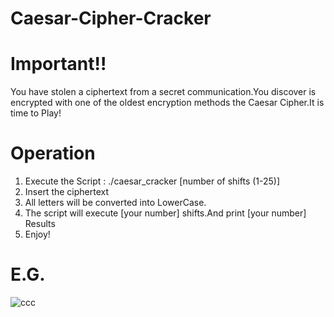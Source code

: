 # Caesar-Cipher-Cracker

# Important!!
You have stolen a ciphertext from a secret communication.You discover is encrypted with one of the oldest encryption methods the Caesar Cipher.It is time to Play!

# Operation
1. Execute the Script : ./caesar_cracker [number of shifts (1-25)]
2. Insert the ciphertext
3. All letters will be converted into LowerCase.
4. The script will execute [your number] shifts.And print [your number] Results
5. Enjoy!

# E.G.
![ccc](https://user-images.githubusercontent.com/83230070/130120406-db17051c-6f73-425a-95fe-2e884452c1d2.png)


